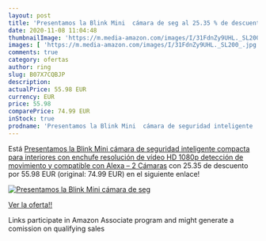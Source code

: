 ```yaml
---
layout: post
title: 'Presentamos la Blink Mini  cámara de seg al 25.35 % de descuento'
date: 2020-11-08 11:04:48
thumbnailImage: 'https://m.media-amazon.com/images/I/31FdnZy9UHL._SL200_.jpg'
images: [ 'https://m.media-amazon.com/images/I/31FdnZy9UHL._SL200_.jpg' ]
comments: true
category: ofertas
author: ring
slug: B07X7CQBJP
description:
actualPrice: 55.98 EUR
currency: EUR
price: 55.98
comparePrice: 74.99 EUR
inStock: true
prodname: 'Presentamos la Blink Mini  cámara de seguridad inteligente  compacta  para interiores  con enchufe  resolución de vídeo HD 1080p  detección de movimiento y compatible con Alexa – 2 Cámaras'
---
```


Está [Presentamos la Blink Mini  cámara de seguridad inteligente  compacta  para interiores  con enchufe  resolución de vídeo HD 1080p  detección de movimiento y compatible con Alexa – 2 Cámaras](https://www.amazon.es/dp/B07X7CQBJP/?tag=tolees-21) con 25.35 de descuento por 55.98 EUR (original: 74.99 EUR) en el siguiente enlace!

[![Presentamos la Blink Mini  cámara de seg](https://m.media-amazon.com/images/I/31FdnZy9UHL._SL200_.jpg)](https://www.amazon.es/dp/B07X7CQBJP/?tag=tolees-21)

[Ver la oferta!!](https://www.amazon.es/dp/B07X7CQBJP/?tag=tolees-21)

Links participate in Amazon Associate program and might generate a comission on qualifying sales


